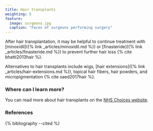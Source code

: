```yaml
---
title: Hair transplants
weighting: 5
feature:
  image: surgeons.jpg
  caption: "Faces of surgeons performing surgery"
---
```


After hair transplantation, it may be helpful to continue treatment with [minoxidil]({% link _articles/minoxidil.md %}) or [finasteride]({% link _articles/finasteride.md %}) to prevent further hair loss {% cite bhatti2013hair %}.

Alternatives to hair transplants include wigs, [hair extensions]({% link _articles/hair-extensions.md %}), topical hair fibers, hair powders, and micropigmentation {% cite saed2017hair %}.

### Where can I learn more?

You can read more about hair transplants on the [NHS Choices website](http://www.nhs.uk/Conditions/cosmetic-treatments-guide/Pages/hair-transplant.aspx).

### References

{% bibliography --cited %}
